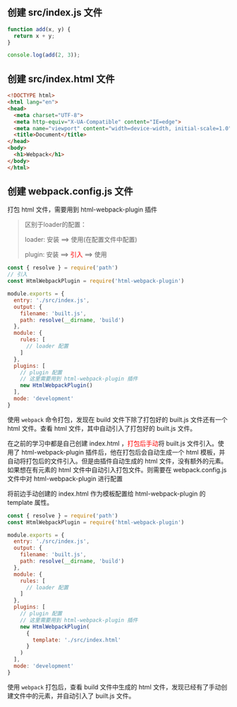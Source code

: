 ## 创建 src/index.js 文件

```js
function add(x, y) {
  return x + y;
}

console.log(add(2, 3));
```

## 创建 src/index.html 文件

```html
<!DOCTYPE html>
<html lang="en">
<head>
  <meta charset="UTF-8">
  <meta http-equiv="X-UA-Compatible" content="IE=edge">
  <meta name="viewport" content="width=device-width, initial-scale=1.0">
  <title>Document</title>
</head>
<body>
  <h1>Webpack</h1>
</body>
</html>
```

## 创建 webpack.config.js 文件

打包 html 文件，需要用到 html-webpack-plugin 插件

> 区别于loader的配置：
> 
>    loader: 安装 ==> 使用(在配置文件中配置)
> 
>    plugin: 安装 ==> <font color="ff0000">引入</font> ==> 使用

```js
const { resolve } = require('path')
// 引入
const HtmlWebpackPlugin = require('html-webpack-plugin')

module.exports = {
  entry: './src/index.js',
  output: {
    filename: 'built.js',
    path: resolve(__dirname, 'build')
  },
  module: {
    rules: [
      // loader 配置
    ]
  },
  plugins: [
    // plugin 配置
    // 这里需要用到 html-webpack-plugin 插件
    new HtmlWebpackPlugin()
  ],
  mode: 'development'
}
```

使用 `webpack` 命令打包，发现在 build 文件下除了打包好的 built.js 文件还有一个 html 文件。查看 html 文件，其中自动引入了打包好的 built.js 文件。

在之前的学习中都是自己创建 index.html ，<font color="ff0000">打包后手动</font>将 built.js 文件引入。使用了 html-webpack-plugin 插件后，他在打包后会自动生成一个 html 模板，并自动将打包后的文件引入。但是由插件自动生成的 html 文件，没有额外的元素。如果想在有元素的 html 文件中自动引入打包文件。则需要在 webpack.config.js 文件中对 html-webpack-plugin 进行配置

将前边手动创建的 index.html 作为模板配置给 html-webpack-plugin 的 template 属性。

```js
const { resolve } = require('path')
const HtmlWebpackPlugin = require('html-webpack-plugin')

module.exports = {
  entry: './src/index.js',
  output: {
    filename: 'built.js',
    path: resolve(__dirname, 'build')
  },
  module: {
    rules: [
      // loader 配置
    ]
  },
  plugins: [
    // plugin 配置
    // 这里需要用到 html-webpack-plugin 插件
    new HtmlWebpackPlugin(
      {
        template: './src/index.html'
      }
    )
  ],
  mode: 'development'
}
```

使用 `webpack` 打包后，查看 build 文件中生成的 html 文件，发现已经有了手动创建文件中的元素，并自动引入了 built.js 文件。